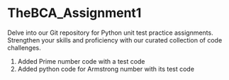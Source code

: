 # TheBCA_Assignment1
Delve into our Git repository for Python unit test practice assignments. Strengthen your skills and proficiency with our curated collection of code challenges.

1) Added Prime number code with a test code
2) Added python code for Armstrong number with its test code

